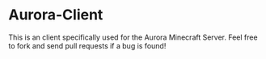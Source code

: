 # Aurora-Client
This is an client specifically used for the Aurora Minecraft Server. Feel free to fork and send pull requests if a bug is found!
